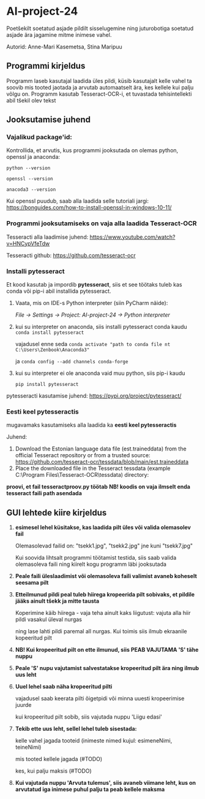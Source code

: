 # AI-project-24
Poetšekilt soetatud asjade pildilt sisselugemine ning juturobotiga soetatud asjade ära jagamine mitme inimese vahel.

Autorid: Anne-Mari Kasemetsa, Stina Maripuu

## Programmi kirjeldus

Programm laseb kasutajal laadida üles pildi, küsib kasutajalt kelle vahel ta soovib mis tooted jaotada ja arvutab automaatselt ära, kes kellele kui palju võlgu on.
Programm kasutab Tesseract-OCR-i, et tuvastada tehisintellekti abil tšekil olev tekst

## Jooksutamise juhend

### Vajalikud package'id:
Kontrollida, et arvutis, kus programmi jooksutada on olemas python, openssl ja anaconda:

``` python --version ```

``` openssl --version ```

``` anacoda3 --version ```

Kui openssl puudub, saab alla laadida selle tutoriali jargi: https://bonguides.com/how-to-install-openssl-in-windows-10-11/

### **Programmi jooksutamiseks on vaja alla laadida Tesseract-OCR**

Tesseracti alla laadimise juhend: https://www.youtube.com/watch?v=HNCypVfeTdw

Tesseracti github: https://github.com/tesseract-ocr

### Installi pytesseract

Et kood kasutab ja impordib **pytesseract**, siis et see töötaks tuleb kas conda või pip-i abil installida pytesseract.

1. Vaata, mis on IDE-s Python interpreter (siin PyCharm näide): 

    *File -> Settings -> Project: AI-project-24 -> Python interpreter*

2. kui su interpreter on anaconda, siis installi pytesseract conda kaudu
    ```conda install pytesseract```
   
   vajadusel enne seda ```conda activate "path to conda file nt C:\Users\Zenbook\Anaconda3"```
   
   ja   ```conda config --add channels conda-forge```

4. kui su interpreter ei ole anaconda vaid muu python, siis pip-i kaudu
   
   ```pip install pytesseract```

pytesseracti kasutamise juhend: https://pypi.org/project/pytesseract/

### Eesti keel pytesseractis

mugavamaks kasutamiseks alla laadida ka **eesti keel pytesseractis**

Juhend:

1. Download the Estonian language data file (est.traineddata) from the official Tesseract repository or from a trusted source: https://github.com/tesseract-ocr/tessdata/blob/main/est.traineddata 
2. Place the downloaded file in the Tesseract tessdata (example C:\Program Files\Tesseract-OCR\tessdata) directory:

**proovi, et fail tesseractproov.py töötab**
**NB! koodis on vaja ilmselt enda tesseract faili path asendada**


## GUI lehtede kiire kirjeldus

1. **esimesel lehel küsitakse, kas laadida pilt üles või valida olemasolev fail**

   Olemasolevad failid on: "tsekk1.jpg", "tsekk2.jpg" jne kuni "tsekk7.jpg"

   Kui soovida lihtsalt programmi töötamist testida, siis saab valida olemasoleva faili ning kiirelt kogu programm läbi jooksutada
3. **Peale faili üleslaadimist või olemasoleva faili valimist avaneb koheselt seesama pilt**
4. **Etteilmunud pildi peal tuleb hiirega kropeerida pilt sobivaks, et pildile jääks ainult tšekk ja mitte tausta**

   Koperimine käib hiirega - vaja teha ainult kaks liigutust: vajuta alla hiir pildi vasakul üleval nurgas

   ning lase lahti pildi paremal all nurgas. Kui toimis siis ilmub ekraanile kopeeritud pilt
6. **NB! Kui kropeeritud pilt on ette ilmunud, siis PEAB VAJUTAMA 'S' tähe nuppu**
7. **Peale 'S' nupu vajutamist salvestatakse kropeeritud pilt ära ning ilmub uus leht**
8. **Uuel lehel saab näha kropeeritud pilti**

   vajadusel saab keerata pilti õigetpidi või minna uuesti kropeerimise juurde

   kui kropeeritud pilt sobib, siis vajutada nuppu 'Liigu edasi'
9. **Tekib ette uus leht, sellel lehel tuleb sisestada:**

   kelle vahel jagada tooteid (inimeste nimed kujul: esimeneNimi, teineNimi)
   
   mis tooted kellele jagada (#TODO)
   
   kes, kui palju maksis (#TODO)
10. **Kui vajutada nuppu 'Arvuta tulemus', siis avaneb viimane leht, kus on arvutatud iga inimese puhul palju ta peab kellele maksma**

